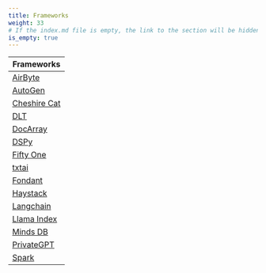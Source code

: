```yaml
---
title: Frameworks 
weight: 33
# If the index.md file is empty, the link to the section will be hidden from the sidebar
is_empty: true
---
```


| Frameworks |
|---|
| [AirByte](./airbyte/) |
| [AutoGen](./autogen/) |
| [Cheshire Cat](./cheshire-cat/) |
| [DLT](./dlt/) |
| [DocArray](./docarray/) |
| [DSPy](./dspy/) |
| [Fifty One](./fifty-one/) |
| [txtai](./txtai/) |
| [Fondant](./fondant/) |
| [Haystack](./haystack/) |
| [Langchain](./langchain/) |
| [Llama Index](./llama-index/) |
| [Minds DB](./mindsdb/) |
| [PrivateGPT](./privategpt/) |
| [Spark](./spark/) |